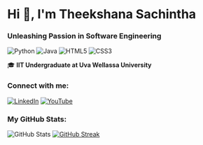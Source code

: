 # Hi 👋, I'm Theekshana Sachintha

### Unleashing Passion in Software Engineering

![Python](https://img.shields.io/badge/Python-3776AB?style=for-the-badge&logo=python&logoColor=white)
![Java](https://img.shields.io/badge/Java-ED8B00?style=for-the-badge&logo=java&logoColor=white)
![HTML5](https://img.shields.io/badge/HTML5-E34F26?style=for-the-badge&logo=html5&logoColor=white)
![CSS3](https://img.shields.io/badge/CSS3-1572B6?style=for-the-badge&logo=css3&logoColor=white)

🎓 **IIT Undergraduate at Uva Wellassa University**

### Connect with me:
[![LinkedIn](https://img.shields.io/badge/LinkedIn-%230077B5.svg?style=for-the-badge&logo=linkedin&logoColor=white)](https://linkedin.com/in/your-profile)
[![YouTube](https://img.shields.io/badge/YouTube-%23FF0000.svg?style=for-the-badge&logo=youtube&logoColor=white)](https://youtube.com/your-channel)

### My GitHub Stats:
![GitHub Stats](https://github-readme-stats.vercel.app/api?username=your-username&show_icons=true&theme=dark)
[![GitHub Streak](https://github-readme-streak-stats.herokuapp.com?user=your-username&theme=dark&hide_border=true)](https://git.io/streak-stats)
